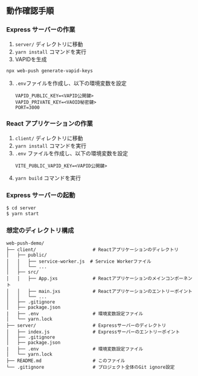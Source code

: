 ## 動作確認手順
### Express サーバーの作業

1. `server/` ディレクトリに移動
2. `yarn install` コマンドを実行
3. VAPIDを生成
```bash
npx web-push generate-vapid-keys
```
3. `.env`ファイルを作成し、以下の環境変数を設定
   ```
   VAPID_PUBLIC_KEY=<VAPID公開鍵>
   VAPID_PRIVATE_KEY=<VAOID秘密鍵>
   PORT=3000
   ```

### React アプリケーションの作業

1. `client/` ディレクトリに移動
2. `yarn install` コマンドを実行
3. `.env` ファイルを作成し、以下の環境変数を設定
   ```
   VITE_PUBLIC_VAPID_KEY=<VAPID公開鍵>
   ```
4. `yarn build` コマンドを実行

### Express サーバーの起動
```bash
$ cd server
$ yarn start
```

### 想定のディレクトリ構成

```
web-push-demo/
├── client/                     # Reactアプリケーションのディレクトリ
│   ├── public/
│   │   ├── service-worker.js  # Service Workerファイル
│   │   └── ...
│   ├── src/
│   │   ├── App.jxs             # Reactアプリケーションのメインコンポーネント
│   │   ├── main.jxs            # Reactアプリケーションのエントリーポイント
│   │   └── ...
│   ├── .gitignore
│   ├── package.json
|   ├── .env                    # 環境変数設定ファイル
│   └── yarn.lock
├── server/                     # Expressサーバーのディレクトリ
│   ├── index.js                # Expressサーバーのエントリーポイント
│   ├── .gitignore
│   ├── package.json
|   ├── .env                    # 環境変数設定ファイル
│   └── yarn.lock
├── README.md                   # このファイル
└── .gitignore                  # プロジェクト全体のGit ignore設定
```

